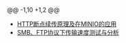 @@ -1,10 +1,2 @@
- [HTTP断点续传原理及在MINIO的应用](report/HTTP_Range/HTTP_Range.md)
- [SMB、FTP协议下传输速度测试与分析](report/SMBvsFTP/SMBvsFTP.md)

